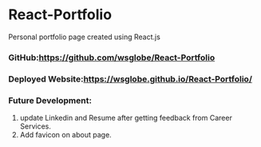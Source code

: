 # React-Portfolio
Personal portfolio page created using React.js
### GitHub:https://github.com/wsglobe/React-Portfolio
### Deployed Website:https://wsglobe.github.io/React-Portfolio/
### Future Development:
1. update Linkedin and Resume after getting feedback from Career Services.
2. Add favicon on about page.
